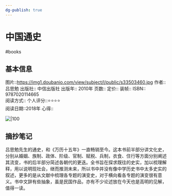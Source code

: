 ```yaml
---
dg-publish: true
---
```

# 中国通史
#books 
## 基本信息

图片::https://img1.doubanio.com/view/subject/l/public/s33503460.jpg
作者:: 吕思勉
出版社:: 中信出版社
出版年:: 2010年
页数:: 
定价:: 
装帧:: 
ISBN:: 9787020114665  
阅读方式::
个人评分::⭐⭐⭐⭐  
阅读日期::2018年
心得::

 ![|100](photo/14.jpg)

## 摘抄笔记

吕思勉先生的通史，和《万历十五年》一直畅销至今。这本书前半部分讲文化史，分别从婚姻、族制、政体、阶级、官制、赋税、兵制，衣食、住行等方面分别阐述其流变，书的后半部分简述各朝代的更迭。全书旨在探求既往的史实，加以梳理解释，用以说明现社会，继而推测未来，所以书中并没有像中学历史书中太多史实的叙述，更多的是从文献中梳理各专题的演变史，对于横向看各专题的演变很有意义。书中文辞有些抽象，虽是民国作品，亦有不少论述放在今天也是高明的见解，值得一读。